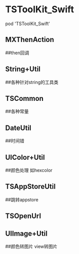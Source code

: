 # TSToolKit_Swift

pod 'TSToolKit_Swift'

## MXThenAction 
##then回调

## String+Util 
##各种针对string的工具类
## TSCommon
##各种常量 
## DateUtil
##时间错
## UIColor+Util
##颜色处理 如hexcolor
## TSAppStoreUtil
##跳转appstore
## TSOpenUrl

## UIImage+Util
##颜色转图片 view转图片
